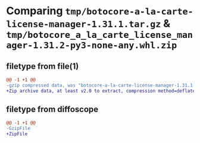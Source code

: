 # Comparing `tmp/botocore-a-la-carte-license-manager-1.31.1.tar.gz` & `tmp/botocore_a_la_carte_license_manager-1.31.2-py3-none-any.whl.zip`

## filetype from file(1)

```diff
@@ -1 +1 @@
-gzip compressed data, was "botocore-a-la-carte-license-manager-1.31.1.tar", last modified: Sat Jul  8 01:42:30 2023, max compression
+Zip archive data, at least v2.0 to extract, compression method=deflate
```

## filetype from diffoscope

```diff
@@ -1 +1 @@
-GzipFile
+ZipFile
```

